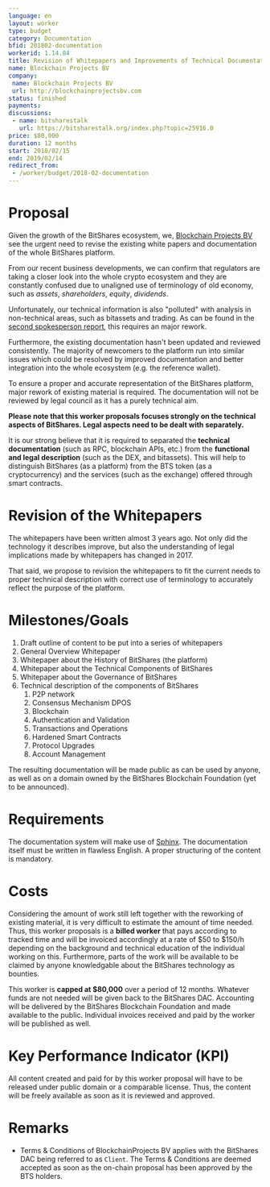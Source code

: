 ```yaml
---
language: en
layout: worker
type: budget
category: Documentation
bfid: 201802-documentation
workerid: 1.14.84
title: Revision of Whitepapers and Improvements of Technical Documentation
name: Blockchain Projects BV
company:
 name: Blockchain Projects BV
 url: http://blockchainprojectsbv.com
status: finished
payments:
discussions:
 - name: bitsharestalk
   url: https://bitsharestalk.org/index.php?topic=25916.0
price: $80,000
duration: 12 months
start: 2018/02/15
end: 2019/02/14
redirect_from:
 - /worker/budget/2018-02-documentation
---
```


# Proposal

Given the growth of the BitShares ecosystem, we, [Blockchain Projects
BV](http://blockchainprojectsbv.com) see the urgent need to revise the
existing white papers and documentation of the whole BitShares platform.

From our recent business developments, we can confirm that regulators
are taking a closer look into the whole crypto ecosystem and they are
constantly confused due to unaligned use of terminology of old
economy, such as *assets*, *shareholders*, *equity*, *dividends*.

Unfortunately, our technical information is also "polluted" with
analysis in non-technical areas, such as bitassets and trading. As can
be found in the [second spokesperson
report](https://steemit.com/bitshares/@bitshares.fdn/second-report-spokesperson-bitshares-blockchain-foundation-on-bittrex-inc-and-other-regulatory-issues),
this requires an major rework.

Furthermore, the existing documentation hasn't been updated and reviewed
consistently. The majority of newcomers to the platform run into similar
issues which could be resolved by improved documentation and better
integration into the whole ecosystem (e.g. the reference wallet).

To ensure a proper and accurate representation of the BitShares
platform, major rework of existing material is required. The
documentation will not be reviewed by legal council as it has a purely
technical aim.

**Please note that this worker proposals focuses strongly on the technical
aspects of BitShares. Legal aspects need to be dealt with separately.**

It is our strong believe that it is required to separated the
**technical documentation** (such as RPC, blockchain APIs, etc.) from
the **functional and legal description** (such as the DEX, and
bitassets). This will help to distinguish BitShares (as a platform) from
the BTS token (as a cryptocurrency) and the services (such as the
exchange) offered through smart contracts.

# Revision of the Whitepapers

The whitepapers have been written almost 3 years ago. Not only did the
technology it describes improve, but also the understanding of legal
implications made by whitepapers has changed in 2017.

That said, we propose to revision the whitepapers to fit the current
needs to proper technical description with correct use of terminology to
accurately reflect the purpose of the platform.

# Milestones/Goals

1. Draft outline of content to be put into a series of whitepapers
2. General Overview Whitepaper
3. Whitepaper about the History of BitShares (the platform)
4. Whitepaper about the Technical Components of BitShares
5. Whitepaper about the Governance of BitShares
8. Technical description of the components of BitShares
   1. P2P network
   2. Consensus Mechanism DPOS
   3. Blockchain
   4. Authentication and Validation
   5. Transactions and Operations
   6. Hardened Smart Contracts
   7. Protocol Upgrades
   8. Account Management

The resulting documentation will be made public as can be used by
anyone, as well as on a domain owned by the BitShares Blockchain
Foundation (yet to be announced).

# Requirements

The documentation system will make use of
[Sphinx](http://sphinx-doc.org). The documentation itself must be
written in flawless English. A proper structuring of the content is
mandatory.

# Costs

Considering the amount of work still left together with the reworking of
existing material, it is very difficult to estimate the amount of time
needed. Thus, this worker proposals is a **billed worker** that pays
according to tracked time and will be invoiced accordingly at a rate of
$50 to $150/h depending on the background and technical education of the
individual working on this. Furthermore, parts of the work will be
available to be claimed by anyone knowledgable about the BitShares
technology as bounties.

This worker is **capped at $80,000** over a period of 12 months.
Whatever funds are not needed will be given back to the BitShares DAC.
Accounting will be delivered by the BitShares Blockchain Foundation and
made available to the public. Individual invoices received and paid by
the worker will be published as well.

# Key Performance Indicator (KPI)

All content created and paid for by this worker proposal will have to be
released under public domain or a comparable license. Thus, the content
will be freely available as soon as it is reviewed and approved.

# Remarks

* Terms & Conditions of BlockchainProjects BV applies with the BitShares
  DAC being referred to as `Client`. The Terms & Conditions are deemed
  accepted as soon as the on-chain proposal has been approved by the BTS
  holders.
